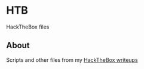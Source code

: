 # HTB
HackTheBox files

## About
Scripts and other files from my [HackTheBox writeups](https://chr0x6eos.github.io)
